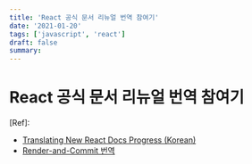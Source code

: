 ```yaml
---
title: 'React 공식 문서 리뉴얼 번역 참여기'
date: '2021-01-20'
tags: ['javascript', 'react']
draft: false
summary:
---
```


# React 공식 문서 리뉴얼 번역 참여기

[Ref]:

- [Translating New React Docs Progress (Korean)](https://github.com/reactjs/ko.reactjs.org/issues/374)
- [Render-and-Commit 번역](https://github.com/reactjs/ko.reactjs.org/pull/394)

<br /><br /><br />
